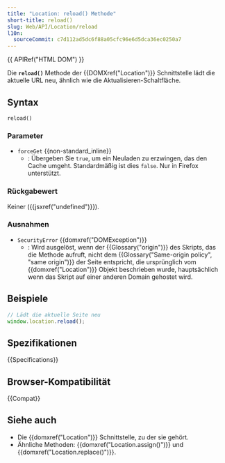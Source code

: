 ```yaml
---
title: "Location: reload() Methode"
short-title: reload()
slug: Web/API/Location/reload
l10n:
  sourceCommit: c7d112ad5dc6f88a05cfc96e6d5dca36ec0250a7
---
```


{{ APIRef("HTML DOM") }}

Die **`reload()`** Methode der {{DOMXref("Location")}} Schnittstelle lädt die aktuelle URL neu, ähnlich wie die Aktualisieren-Schaltfläche.

## Syntax

```js-nolint
reload()
```

### Parameter

- `forceGet` {{non-standard_inline}}
  - : Übergeben Sie `true`, um ein Neuladen zu erzwingen, das den Cache umgeht. Standardmäßig ist dies `false`. Nur in Firefox unterstützt.

### Rückgabewert

Keiner ({{jsxref("undefined")}}).

### Ausnahmen

- `SecurityError` {{domxref("DOMException")}}
  - : Wird ausgelöst, wenn der {{Glossary("origin")}} des Skripts, das die Methode aufruft, nicht dem {{Glossary("Same-origin policy", "same origin")}} der Seite entspricht, die ursprünglich vom {{domxref("Location")}} Objekt beschrieben wurde, hauptsächlich wenn das Skript auf einer anderen Domain gehostet wird.

## Beispiele

```js
// Lädt die aktuelle Seite neu
window.location.reload();
```

## Spezifikationen

{{Specifications}}

## Browser-Kompatibilität

{{Compat}}

## Siehe auch

- Die {{domxref("Location")}} Schnittstelle, zu der sie gehört.
- Ähnliche Methoden: {{domxref("Location.assign()")}} und
  {{domxref("Location.replace()")}}.
